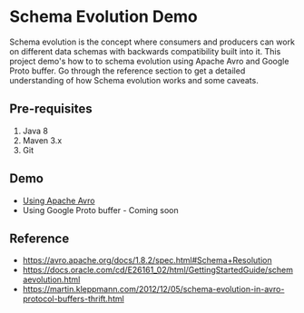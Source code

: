 # Schema Evolution Demo
Schema evolution is the concept where consumers and producers can work on different data schemas with backwards compatibility built into it. This project demo's how to to schema evolution using Apache Avro and Google Proto buffer. Go through the reference section to get a detailed understanding of how Schema evolution works and some caveats.

## Pre-requisites
1. Java 8
2. Maven 3.x
3. Git

## Demo
- [Using Apache Avro](avro-schema-evolution)
- Using Google Proto buffer - Coming soon


## Reference
- https://avro.apache.org/docs/1.8.2/spec.html#Schema+Resolution
- https://docs.oracle.com/cd/E26161_02/html/GettingStartedGuide/schemaevolution.html
- https://martin.kleppmann.com/2012/12/05/schema-evolution-in-avro-protocol-buffers-thrift.html

